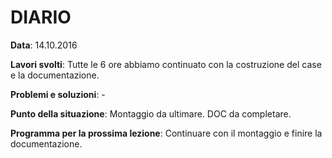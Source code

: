 # DIARIO

**Data**: 14.10.2016

**Lavori svolti**: Tutte le 6 ore abbiamo continuato con la costruzione del case e la documentazione.

**Problemi e soluzioni**: -

**Punto della situazione**: Montaggio da ultimare. DOC da completare.

**Programma per la prossima lezione**: Continuare con il montaggio e finire la documentazione.
